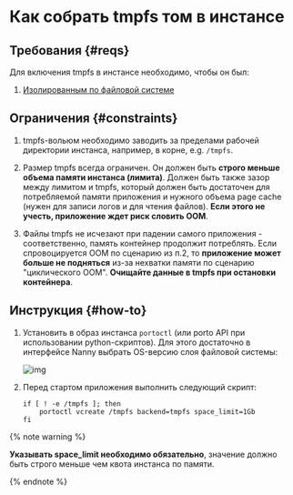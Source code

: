 # Как собрать tmpfs том в инстансе

## Требования {#reqs}

Для включения tmpfs в инстансе необходимо, чтобы он был:

1. [Изолированным по файловой системе](https://wiki.yandex-team.ru/runtime-cloud/nanny/howtos/move-to-rootfs/)

## Ограничения {#constraints}

1. tmpfs-вольюм необходимо заводить за пределами рабочей директории инстанса, например, в корне, e.g. `/tmpfs`. 

2. Размер tmpfs всегда ограничен. Он должен быть **строго меньше объема памяти инстанса (лимита)**. Должен быть также зазор между лимитом и tmpfs, который должен быть достаточен для потребляемой памяти приложения и нужного объема page cache (нужен для записи логов и для чтения файлов). **Если этого не учесть, приложение ждет риск словить OOM**.

3. Файлы tmpfs не исчезают при падении самого приложения - соответственно, память контейнер продолжит потреблять. Если спровоцируется ООМ по сценарию из п.2, то **приложение может больше не подняться** из-за нехватки памяти по сценарию "циклического ООМ". **Очищайте данные в tmpfs при остановки контейнера**.

## Инструкция {#how-to}

1. Установить в образ инстанса `portoctl` (или porto API при использовании python-скриптов). Для этого достаточно в интерфейсе Nanny выбрать OS-версию слоя файловой системы:

    ![img](https://jing.yandex-team.ru/files/sshipkov/Screenshot%20from%202019-12-23%2018-58-57.4ca5952.png)

1. Перед стартом приложения выполнить следующий скрипт:

    ```
    if [ ! -e /tmpfs ]; then
        portoctl vcreate /tmpfs backend=tmpfs space_limit=1Gb
    fi
    ```

{% note warning %}

**Указывать space_limit необходимо обязательно**, значение должно быть строго меньше чем квота инстанса по памяти.

{% endnote %}
